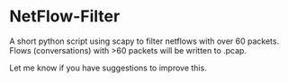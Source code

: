 # NetFlow-Filter
A short python script using scapy to filter netflows with over 60 packets.
Flows (conversations) with >60 packets will be written to .pcap.

Let me know if you have suggestions to improve this. 
